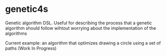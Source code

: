 # genetic4s

Genetic algorithm DSL. Useful for describing the process that a genetic algorithm should follow wihtout worrying about the implementation of the algorithms

Current example: an algorithm that optimizes drawing a circle using a set of paths (Work In Progress) 
